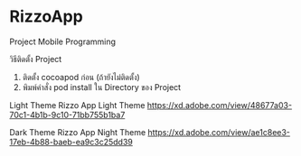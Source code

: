 # RizzoApp
Project Mobile Programming


วิธีติดตั้ง Project
   1) ติดตั้ง cocoapod ก่อน (ถ้ายังไม่ติดตั้ง)
   2) พิมพ์คำสั่ง pod install ใน Directory ของ Project
   

Light Theme
Rizzo App Light Theme https://xd.adobe.com/view/48677a03-70c1-4b1b-9c10-71bb755b1ba7



Dark Theme
Rizzo App Night Theme https://xd.adobe.com/view/ae1c8ee3-17eb-4b88-baeb-ea9c3c25dd39
